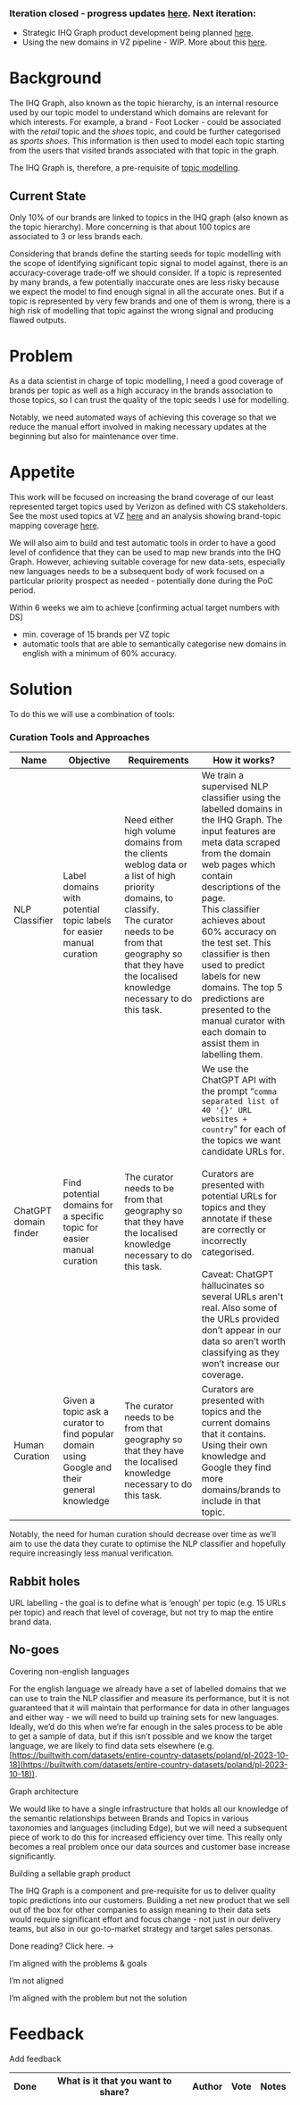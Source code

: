 ### Iteration closed - progress updates [here](https://intent.slack.com/archives/C06P6PHD5S9/p1717430915578609). Next iteration:

- Strategic IHQ Graph product development being planned [here](https://coda.io/d/_d5hIdONEiOD/_suCJp).
- Using the new domains in VZ pipeline - WIP. More about this [here](https://coda.io/d/_dgMDDph8PXa#Roadmap-CANDIDATES-by-Quarter-FY24-2_tulxb/r77&view=modal).

# Background

The IHQ Graph, also known as the topic hierarchy, is an internal resource used by our topic model to understand which domains are relevant for which interests. For example, a brand - Foot Locker - could be associated with the *retail* topic and the *shoes* topic, and could be further categorised as *sports shoes.* This information is then used to model each topic starting from the users that visited brands associated with that topic in the graph.

The IHQ Graph is, therefore, a pre-requisite of [topic modelling](https://coda.io/d/_d5hIdONEiOD/_suY3M).

## Current State

Only 10% of our brands are linked to topics in the IHQ graph (also known as the topic hierarchy). More concerning is that about 100 topics are associated to 3 or less brands each. 

Considering that brands define the starting seeds for topic modelling with the scope of identifying significant topic signal to model against, there is an accuracy-coverage trade-off we should consider. If a topic is represented by many brands, a few potentially inaccurate ones are less risky because we expect the model to find enough signal in all the accurate ones. But if a topic is represented by very few brands and one of them is wrong, there is a high risk of modelling that topic against the wrong signal and producing flawed outputs. 

# Problem

As a data scientist in charge of topic modelling, I need a good coverage of brands per topic as well as a high accuracy in the brands association to those topics, so I can trust the quality of the topic seeds I use for modelling.

Notably, we need automated ways of achieving this coverage so that we reduce the manual effort involved in making necessary updates at the beginning but also for maintenance over time. 

# Appetite

This work will be focused on increasing the brand coverage of our least represented target topics used by Verizon as defined with CS stakeholders. See the most used topics at VZ [here](https://docs.google.com/spreadsheets/d/1xezqoUHgNI2yqNvd4o_N1vyC-a7pVlE3rxDjLf8LOJU/edit#gid=1725784178) and an analysis showing brand-topic mapping coverage [here](https://coda.io/d/_dK5h4iVEEUo/EDA-Brand-Topic-mappings_suXEw).

We will also aim to build and test automatic tools in order to have a good level of confidence that they can be used to map new brands into the IHQ Graph. However, achieving suitable coverage for new data-sets, especially new languages needs to be a subsequent body of work focused on a particular priority prospect as needed - potentially done during the PoC period. 

Within 6 weeks we aim to achieve [confirming actual target numbers with DS]

- min. coverage of 15 brands per VZ topic
- automatic tools that are able to semantically categorise new domains in english with a minimum of 60% accuracy.

# Solution

To do this we will use a combination of tools:

### Curation Tools and Approaches
| Name | Objective | Requirements | How it works? |
| --- | --- | --- | --- |
| NLP Classifier | Label domains with potential topic labels for easier manual curation | Need either high volume domains from the clients weblog data or a list of high priority domains, to classify.<br/>The curator needs to be from that geography so that they have the localised knowledge necessary to do this task.  | We train a supervised NLP classifier using the labelled domains in the IHQ Graph. The input features are meta data scraped from the domain web pages which contain descriptions of the page. <br/>This classifier achieves about 60% accuracy on the test set. This classifier is then used to predict labels for new domains. The top 5 predictions are presented to the manual curator with each domain to assist them in labelling them. |
| ChatGPT domain finder | Find potential domains for a specific topic for easier manual curation | The curator needs to be from that geography so that they have the localised knowledge necessary to do this task.  | We use the ChatGPT API with the prompt “`comma separated list of 40 '{}' URL websites + country`” for each of the topics we want candidate URLs for. <br/><br/>Curators are presented with potential URLs for topics and they annotate if these are correctly or incorrectly categorised.<br/><br/>Caveat: ChatGPT hallucinates so several URLs aren't real. Also some of the URLs provided don’t appear in our data so aren’t worth classifying as they won’t increase our coverage. |
| Human Curation | Given a topic ask a curator to find popular domain using Google and their general knowledge | The curator needs to be from that geography so that they have the localised knowledge necessary to do this task.  | Curators are presented with topics and the current domains that it contains. Using their own knowledge and Google they find more domains/brands to include in that topic.  |


Notably, the need for human curation should decrease over time as we’ll aim to use the data they curate to optimise the NLP classifier and hopefully require increasingly less manual verification.

## Rabbit holes

URL labelling - the goal is to define what is ‘enough’ per topic (e.g. 15 URLs per topic) and reach that level of coverage, but not try to map the entire brand data.

## **No-goes**

Covering non-english languages

For the english language we already have a set of labelled domains that we can use to train the NLP classifier and measure its performance, but it is not guaranteed that it will maintain that performance for data in other languages and either way - we will need to build up training sets for new languages. Ideally, we’d do this when we’re far enough in the sales process to be able to get a sample of data, but if this isn’t possible and we know the target language, we are likely to find data sets elsewhere (e.g. [https://builtwith.com/datasets/entire-country-datasets/poland/pl-2023-10-18](https://builtwith.com/datasets/entire-country-datasets/poland/pl-2023-10-18)).

Graph architecture

We would like to have a single infrastructure that holds all our knowledge of the semantic relationships between Brands and Topics in various taxonomies and languages (including Edge), but we will need a subsequent piece of work to do this for increased efficiency over time. This really only becomes a real problem once our data sources and customer base increase significantly.

Building a sellable graph product

The IHQ Graph is a component and pre-requisite for us to deliver quality topic predictions into our customers. Building a net new product that we sell out of the box for other companies to assign meaning to their data sets would require significant effort and focus change - not just in our delivery teams, but also in our go-to-market strategy and target sales personas.

Done reading? Click here. → 

 I’m aligned with the problems & goals

 I’m not aligned

 I’m aligned with the problem but not the solution



# Feedback

Add feedback

| Done | What is it that you want to share? | Author | Vote | Notes |
| --- | --- | --- | --- | --- |